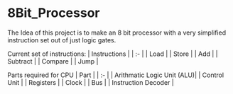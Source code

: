 # 8Bit_Processor

The Idea of this project is to make an 8 bit processor with a very simplified instruction set out of just logic gates.

Current set of instructions:
| Instructions |
| :- |
| Load |
| Store |
| Add |
| Subtract |
| Compare |
| Jump |

Parts required for CPU 
| Part |
| :- |
| Arithmatic Logic Unit (ALU)|
| Control Unit |
| Registers |
| Clock |
| Bus |
| Instruction Decoder |

